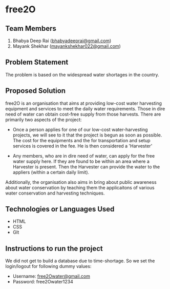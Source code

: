 # free2O


## Team Members

1. Bhabya Deep Rai (bhabyadeeprai@gmail.com)
2. Mayank Shekhar (mayankshekhar022@gmail.com)

## Problem Statement

The problem is based on the widespread water shortages in the country. 

## Proposed Solution

free2O is an organisation that aims at providing low-cost water harvesting equipment and services to meet the daily water requirements.
Those in dire need of water can obtain cost-free supply from those harvests.
There are primarily two aspects of the project:

* Once a person applies for one of our low-cost water-harvesting projects,
  we will see to it that the project is begun as soon as possible. The cost for the equipments
  and the for transportation and setup services is covered in the fee. He is then considered a 'Harvester'

* Any members, who are in dire need of water, can apply for the free water supply here. If they are found to be within an area where
	a Harvester is present. Then the Harvester can provide the water to the appliers 
	(within a certain daily limit).

Additionally, the organisation also aims in bring about public awareness about water conservation by teaching them 
the applicaitons of various water conservation and harvesting techniques.

## Technologies or  Languages Used

* HTML
* CSS
* GIt

## Instructions to run the project
We did not get to build a database due to time-shortage. So we set the login/logout for following dummy values:
* Username: free2Owater@gmail.com
* Password: free2Owater1234


